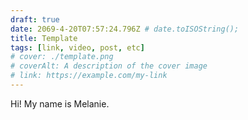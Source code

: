 ```yaml
---
draft: true
date: 2069-4-20T07:57:24.796Z # date.toISOString();
title: Template
tags: [link, video, post, etc]
# cover: ./template.png
# coverAlt: A description of the cover image
# link: https://example.com/my-link
---
```


Hi! My name is Melanie.

